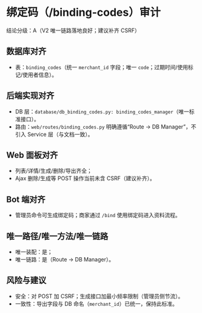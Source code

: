 # 绑定码（/binding-codes）审计

结论分级：A（V2 唯一链路落地良好；建议补齐 CSRF）

## 数据库对齐
- 表：`binding_codes`（统一 `merchant_id` 字段；唯一 `code`；过期时间/使用标记/使用者信息）。

## 后端实现对齐
- DB 层：`database/db_binding_codes.py: binding_codes_manager`（唯一标准接口）。
- 路由：`web/routes/binding_codes.py` 明确遵循“Route → DB Manager”，不引入 Service 层（与文档一致）。

## Web 面板对齐
- 列表/详情/生成/删除/导出齐全；
- Ajax 删除/生成等 POST 操作当前未含 CSRF（建议补齐）。

## Bot 端对齐
- 管理员命令可生成绑定码；商家通过 `/bind` 使用绑定码进入资料流程。

## 唯一路径/唯一方法/唯一链路
- 唯一装配：是；
- 唯一链路：是（Route → DB Manager）。

## 风险与建议
- 安全：对 POST 加 CSRF；生成接口加最小频率限制（管理员侧节流）。
- 一致性：导出字段与 DB 命名（`merchant_id`）已统一，保持此标准。

